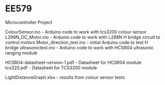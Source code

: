 # EE579
Microcontroller Project

ColourSensor.ino - Arduino code to work with tcs3200 colour sensor
L298N_DC_Motor.ino - Ardunio code to work with L298N H bridge circuit to control motors
Motor_direction_test.ino - initial Arduino code to test H bridge
ultrasonictest.ino - Arduino code to work with HCSR04 ultrasonic ranging module

HCSR04-datasheet-version-1.pdf - Datasheet for HCSR04 module
tcs320.pdf - Datasheet for TCS3200 module

LightDistanceGraph.xlsx - results from colour sensor tests 
